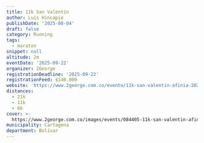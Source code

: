 ```yaml
---
title: 11k San Valentín
author: Luis Hincapie
publishDate: '2025-08-04'
draft: false
category: Running
tags:
  - maraton
snippet: null
altitude: 2m
eventDate: '2025-09-22'
organizer: 2George
registrationDeadline: '2025-09-22'
registrationFeed: $140.000
website: 'https://www.2george.com.co/evento/11k-san-valentin-afinia-2024'
distances:
  - 21k
  - 11k
  - 6k
cover: >-
  https://www.2george.com.co/images/events/084405-11k-san-valentin-afinia-2024.webp
municipality: Cartagena
department: Bolívar
---
```


